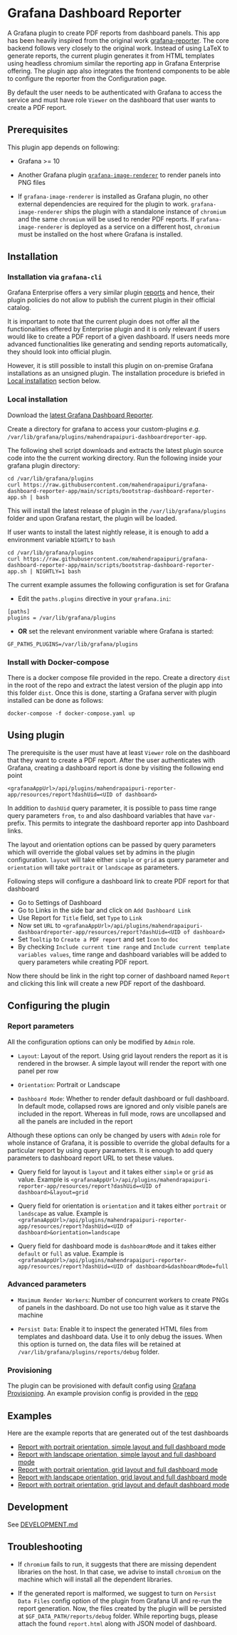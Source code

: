 # Grafana Dashboard Reporter

A Grafana plugin to create PDF reports from dashboard panels. This app has been 
heavily inspired from the original work [grafana-reporter](https://github.com/IzakMarais/reporter).
The core backend follows very closely to the original work. Instead of using LaTeX 
to generate reports, the current plugin generates it from HTML templates using headless
chromium similar the reporting app in Grafana Enterprise offering. The plugin app also integrates 
the frontend components to be able to configure the reporter from the Configuration page.

By default the user needs to be authenticated with Grafana to access the service and 
must have role `Viewer` on the dashboard that user wants to create a PDF report. 

## Prerequisites

This plugin app depends on following:

- Grafana >= 10

- Another Grafana plugin 
[`grafana-image-renderer`](https://github.com/grafana/grafana-image-renderer) to render
panels into PNG files

- If `grafana-image-renderer` is installed as Grafana plugin, no other external dependencies are required for the plugin to work. `grafana-image-renderer` ships the plugin with a standalone instance of `chromium` and the same `chromium` will be used to render PDF reports. If `grafana-image-renderer` is deployed as a service on a different host, `chromium` must be installed on the host where Grafana is installed.

## Installation

### Installation via `grafana-cli`

Grafana Enterprise offers a very similar plugin [reports](https://grafana.com/docs/grafana/latest/dashboards/create-reports/#export-dashboard-as-pdf) 
and hence, their plugin policies do not allow to publish the current plugin in their
official catalog. 

It is important to note that the current plugin does not offer all the functionalities 
offered by Enterprise plugin and it is only relevant if users would like to create a
PDF report of a given dashboard. If users needs more advanced functionalities like 
generating and sending reports automatically, they should look into official plugin.

However, it is still possible to install this plugin on on-premise Grafana installations 
as an unsigned plugin. The installation procedure is briefed in 
[Local installation](#local-installation) section below.

### Local installation

Download the [latest Grafana Dashboard Reporter]().

Create a directory for grafana to access your custom-plugins 
_e.g._ `/var/lib/grafana/plugins/mahendrapaipuri-dashboardreporter-app`.

The following shell script downloads and extracts the latest plugin source 
code into the the current working directory. Run the following inside your grafana 
plugin directory:

```
cd /var/lib/grafana/plugins
curl https://raw.githubusercontent.com/mahendrapaipuri/grafana-dashboard-reporter-app/main/scripts/bootstrap-dashboard-reporter-app.sh | bash
```

This will install the latest release of plugin in the `/var/lib/grafana/plugins` folder 
and upon Grafana restart, the plugin will be loaded.

If user wants to install the latest nightly release, it is enough to add a environment
variable `NIGHTLY` to `bash`

```
cd /var/lib/grafana/plugins
curl https://raw.githubusercontent.com/mahendrapaipuri/grafana-dashboard-reporter-app/main/scripts/bootstrap-dashboard-reporter-app.sh | NIGHTLY=1 bash
```

The current example assumes the following configuration is set for Grafana

- Edit the `paths.plugins` directive in your `grafana.ini`:

```
[paths]
plugins = /var/lib/grafana/plugins
```

- **OR** set the relevant environment variable where Grafana is started:

```
GF_PATHS_PLUGINS=/var/lib/grafana/plugins
```

### Install with Docker-compose

There is a docker compose file provided in the repo. Create a directory `dist` in the 
root of the repo and extract the latest version of the plugin app into this folder `dist`.
Once this is done, starting a Grafana server with plugin installed can be done 
as follows:

```
docker-compose -f docker-compose.yaml up
```

## Using plugin

The prerequisite is the user must have at least `Viewer` role on the dashboard that they 
want to create a PDF report. After the user authenticates with Grafana, creating a 
dashboard report is done by visiting the following end point

```
<grafanaAppUrl>/api/plugins/mahendrapaipuri-reporter-app/resources/report?dashUid=<UID of dashboard>
```

In addition to `dashUid` query parameter, it is possible to pass time range query 
parameters `from`, `to` and also dashboard variables that have `var-` prefix. This 
permits to integrate the dashboard reporter app into Dashboard links. 

The layout and orientation options can be passed by query parameters which will override 
the global values set by admins in the plugin configuration. `layout` will take either 
`simple` or `grid` as query parameter and `orientation` will take `portrait` or 
`landscape` as parameters.

Following steps will configure a dashboard link to create PDF report for that dashboard

- Go to Settings of Dashboard
- Go to Links in the side bar and click on `Add Dashboard Link`
- Use Report for `Title` field, set `Type` to `Link`
- Now set `URL` to `<grafanaAppUrl>/api/plugins/mahendrapaipuri-dashboardreporter-app/resources/report?dashUid=<UID of dashboard>`
- Set `Tooltip` to `Create a PDF report` and set `Icon` to `doc`
- By checking `Include current time range` and `Include current template variables values`, 
  time range and dashboard variables will be added to query parameters while creating 
  PDF report.

Now there should be link in the right top corner of dashboard named `Report` and clicking
this link will create a new PDF report of the dashboard.

## Configuring the plugin

### Report parameters

All the configuration options can only be modified by `Admin` role.

- `Layout`: Layout of the report. Using grid layout renders the report as it is rendered
  in the browser. A simple layout will render the report with one panel per row

- `Orientation`: Portrait or Landscape

- `Dashboard Mode`: Whether to render default dashboard or full dashboard. In default 
  mode, collapsed rows are ignored and only visible panels are included in the report.
  Whereas in full mode, rows are uncollapsed and all the panels are included in the 
  report

Although these options can only be changed by users with `Admin` role for whole instance
of Grafana, it is possible to override the global defaults for a particular report
by using query parameters. It is enough to add query parameters to dashboard report URL
to set these values.

- Query field for layout is `layout` and it takes either `simple` or `grid` as value.
  Example is `<grafanaAppUrl>/api/plugins/mahendrapaipuri-reporter-app/resources/report?dashUid=<UID of dashboard>&layout=grid`

- Query field for orientation is `orientation` and it takes either `portrait` or `landscape`
  as value. Example is `<grafanaAppUrl>/api/plugins/mahendrapaipuri-reporter-app/resources/report?dashUid=<UID of dashboard>&orientation=landscape`

- Query field for dashboard mode is `dashboardMode` and it takes either `default` or `full`
  as value. Example is `<grafanaAppUrl>/api/plugins/mahendrapaipuri-reporter-app/resources/report?dashUid=<UID of dashboard>&dashboardMode=full`

### Advanced parameters

- `Maximum Render Workers`: Number of concurrent workers to create PNGs of panels in the
  dashboard. Do not use too high value as it starve the machine

- `Persist Data`: Enable it to inspect the generated HTML files from templates 
  and dashboard data. Use it to only debug the issues. When this option is turned on,
  the data files will be retained at `/var/lib/grafana/plugins/reports/debug` folder.

### Provisioning

The plugin can be provisioned with default config using [Grafana Provisioning](https://grafana.com/docs/grafana/latest/administration/provisioning/).
An example provision config is provided in the [repo](https://github.com/mahendrapaipuri/grafana-dashboard-reporter-app/blob/main/provisioning/plugins/app.yaml)

## Examples

Here are the example reports that are generated out of the test dashboards

- [Report with portrait orientation, simple layout and full dashboard mode](https://github.com/mahendrapaipuri/grafana-dashboard-reporter-app/blob/main/docs/reports/report_portrait_simple_full.pdf)
- [Report with landscape orientation, simple layout and full dashboard mode](https://github.com/mahendrapaipuri/grafana-dashboard-reporter-app/blob/main/docs/reports/report_landscape_simple_full.pdf)
- [Report with portrait orientation, grid layout and full dashboard mode](https://github.com/mahendrapaipuri/grafana-dashboard-reporter-app/blob/main/docs/reports/report_portrait_grid_full.pdf)
- [Report with landscape orientation, grid layout and full dashboard mode](https://github.com/mahendrapaipuri/grafana-dashboard-reporter-app/blob/main/docs/reports/report_landscape_grid_full.pdf)
- [Report with portrait orientation, grid layout and default dashboard mode](https://github.com/mahendrapaipuri/grafana-dashboard-reporter-app/blob/main/docs/reports/report_portrait_grid_default.pdf)

## Development

See [DEVELOPMENT.md](https://github.com/mahendrapaipuri/grafana-dashboard-reporter-app/blob/main/DEVELOPMENT.md)

## Troubleshooting

- If `chromium` fails to run, it suggests that there are missing dependent libraries on the host. In that case, we advise to install `chromium` on the machine which will install all the dependent libraries.

- If the generated report is malformed, we suggest to turn on `Persist Data Files` config option of the plugin from Grafana UI and re-run the report generation. Now, the files created by the plugin will be persisted at `$GF_DATA_PATH/reports/debug` folder. While reporting bugs, please attach the found `report.html` along with JSON
model of dashboard.
